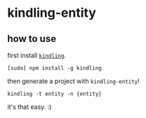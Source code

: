 # kindling-entity

## how to use

first install [`kindling`](https://github.com/ahdinosaur/kindling).

```
[sudo] npm install -g kindling
```

then generate a project with `kindling-entity`!

```
kindling -t entity -n {entity}
```

it's that easy. :)